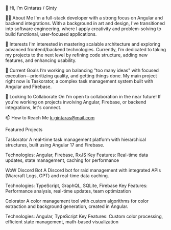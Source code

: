 👋 Hi, I’m Gintaras / Ginty

🧑‍💻 About Me
I'm a full-stack developer with a strong focus on Angular and backend integrations. With a background in art and design, I've transitioned into software engineering, where I apply creativity and problem-solving to build functional, user-focused applications.

👀 Interests
I'm interested in mastering scalable architecture and exploring advanced frontend/backend technologies. Currently, I’m dedicated to taking my projects to the next level by refining code structure, adding new features, and enhancing usability.

🌱 Current Goals
I’m working on balancing "too many ideas" with focused execution—prioritizing quality, and getting things done. My main project right now is Taskorator, a complex task management system built with Angular and Firebase.

💼 Looking to Collaborate On
I’m open to collaboration in the near future! If you're working on projects involving Angular, Firebase, or backend integrations, let's connect.

📫 How to Reach Me
k-gintaras@mail.com

Featured Projects

Taskorator
A real-time task management platform with hierarchical structures, built using Angular 17 and Firebase.

Technologies: Angular, Firebase, RxJS
Key Features: Real-time data updates, state management, caching for performance


WoW Discord Bot
A Discord bot for raid management with integrated APIs (Warcraft Logs, GPT) and real-time data caching.

Technologies: TypeScript, GraphQL, SQLite, Firebase
Key Features: Performance analysis, real-time updates, team optimization


Colorator
A color management tool with custom algorithms for color extraction and background generation, created in Angular.

Technologies: Angular, TypeScript
Key Features: Custom color processing, efficient state management, math-based visualization
